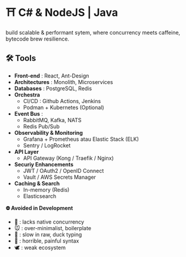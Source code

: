 # ⛩️ C# & NodeJS | Java

build scalable & performant sytem, where concurrency meets caffeine, bytecode brew resilience.

## 🛠 Tools

- **Front-end** : React, Ant-Design
- **Architectures** : Monolith, Microservices
- **Databases** : PostgreSQL, Redis
- **Orchestra**
  - CI/CD : Github Actions, Jenkins
  - Podman + Kubernetes (Optional)
- **Event Bus** :
  - RabbitMQ, Kafka, NATS
  - Redis Pub/Sub
- **Observability & Monitoring**
  - Grafana + Prometheus atau Elastic Stack (ELK)
  - Sentry / LogRocket
- **API Layer**
  - API Gateway (Kong / Traefik / Nginx)
- **Securiy Enhancements**
  - JWT / OAuth2 / OpenID Connect
  - Vault / AWS Secrets Manager
- **Caching & Search**
  - In-memory (Redis)
  - Elasticsearch

**⛔ Avoided in Development**

- 🐘 : lacks native concurrency
- 🐭 : over-minimalist, boilerplate
- 🐍 : slow in raw, duck typing
- 🦀 : horrible, painful syntax
- 🕊️ : weak ecosystem
